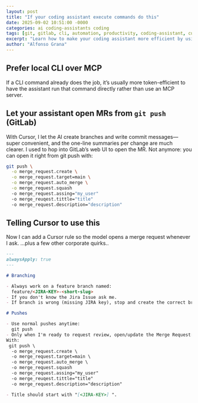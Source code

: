 ```yaml
---
layout: post
title: "If your coding assistant execute commands do this"
date: 2025-09-02 10:51:00 -0000
categories: ai coding-assistants coding
tags: [git, gitlab, cli, automation, productivity, coding-assistant, cursor, ai]
excerpt: "Learn how to make your coding assistant more efficient by using CLI commands and GitLab push options for creating merge requests automatically."
author: "Alfonso Grana"
---
```


## Prefer local CLI over MCP

If a CLI command already does the job, it’s usually more token-efficient to have the assistant run that command directly rather than use an MCP server.

## Let your assistant open MRs from `git push` (GitLab)

With Cursor, I let the AI create branches and write commit messages—super convenient, and the one-line summaries per change are much clearer. I used to hop into GitLab’s web UI to open the MR. Not anymore: you can open it right from git push with:

```bash
git push \
  -o merge_request.create \
  -o merge_request.target=main \
  -o merge_request.auto_merge \
  -o merge_request.squash
  -o merge_request.assing="my_user"
  -o merge_reuqest.tittle="title"
  -o merge_request.description="description"
```

## Telling Cursor to use this

Now I can add a Cursor rule so the model opens a merge request whenever I ask.
…plus a few other corporate quirks..

```md
---
alwaysApply: true
---

# Branching

- Always work on a feature branch named:
  feature/<JIRA-KEY>-<short-slug>
- If you don't know the Jira Issue ask me.
- If branch is wrong (missing JIRA key), stop and create the correct branch.

# Pushes

- Use normal pushes anytime:
  git push
- Only when I'm ready to request review, open/update the Merge Request:
With:
 git push \
  -o merge_request.create \
  -o merge_request.target=main \
  -o merge_request.auto_merge \
  -o merge_request.squash
  -o merge_request.assing="my_user"
  -o merge_reuqest.tittle="title"
  -o merge_request.description="description" 

- Title should start with "[<JIRA-KEY>] ".
```
